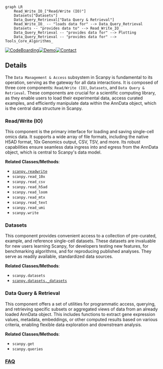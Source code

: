 ```mermaid
graph LR
    Read_Write_IO_["Read/Write (IO)"]
    Datasets["Datasets"]
    Data_Query_Retrieval["Data Query & Retrieval"]
    Read_Write_IO_ -- "loads data for" --> Data_Query_Retrieval
    Datasets -- "provides data to" --> Read_Write_IO_
    Data_Query_Retrieval -- "provides data for" --> Plotting
    Data_Query_Retrieval -- "provides data for" --> Tools_Core_Algorithms_
```

[![CodeBoarding](https://img.shields.io/badge/Generated%20by-CodeBoarding-9cf?style=flat-square)](https://github.com/CodeBoarding/GeneratedOnBoardings)[![Demo](https://img.shields.io/badge/Try%20our-Demo-blue?style=flat-square)](https://www.codeboarding.org/demo)[![Contact](https://img.shields.io/badge/Contact%20us%20-%20contact@codeboarding.org-lightgrey?style=flat-square)](mailto:contact@codeboarding.org)

## Details

The `Data Management & Access` subsystem in Scanpy is fundamental to its operation, serving as the gateway for all data interactions. It is composed of three core components: `Read/Write (IO)`, `Datasets`, and `Data Query & Retrieval`. These components are crucial for a scientific computing library, as they enable users to load their experimental data, access curated examples, and efficiently manipulate data within the AnnData object, which is the central data structure in Scanpy.

### Read/Write (IO)
This component is the primary interface for loading and saving single-cell omics data. It supports a wide array of file formats, including the native H5AD format, 10x Genomics output, CSV, TSV, and more. Its robust capabilities ensure seamless data ingress into and egress from the AnnData object, which is central to Scanpy's data model.


**Related Classes/Methods**:

- <a href="https://github.com/scverse/scanpy/blob/main/src/scanpy/readwrite.py" target="_blank" rel="noopener noreferrer">`scanpy.readwrite`</a>
- `scanpy.read_10x`
- `scanpy.read_csv`
- `scanpy.read_h5ad`
- `scanpy.read_loom`
- `scanpy.read_mtx`
- `scanpy.read_text`
- `scanpy.read_umi`
- `scanpy.write`


### Datasets
This component provides convenient access to a collection of pre-curated, example, and reference single-cell datasets. These datasets are invaluable for new users learning Scanpy, for developers testing new features, for benchmarking algorithms, and for reproducing published analyses. They serve as readily available, standardized data sources.


**Related Classes/Methods**:

- `scanpy.datasets`
- <a href="https://github.com/scverse/scanpy/blob/main/src/scanpy/datasets/_datasets.py" target="_blank" rel="noopener noreferrer">`scanpy.datasets._datasets`</a>


### Data Query & Retrieval
This component offers a set of utilities for programmatic access, querying, and retrieving specific subsets or aggregated views of data from an already loaded AnnData object. This includes functions to extract gene expression values, metadata, embeddings, or other computed results based on various criteria, enabling flexible data exploration and downstream analysis.


**Related Classes/Methods**:

- `scanpy.get`
- `scanpy.queries`




### [FAQ](https://github.com/CodeBoarding/GeneratedOnBoardings/tree/main?tab=readme-ov-file#faq)